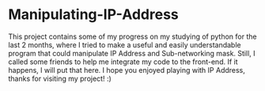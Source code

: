 # Manipulating-IP-Address
This project contains some of my progress on my studying of python for the last 2 months, where I tried to make a useful and easily  understandable program that could manipulate IP Address and Sub-networking mask. Still, I called some friends to help me integrate my code to the front-end. If it happens, I will put that here. I hope you enjoyed playing with IP Address, thanks for visiting my project! :)
